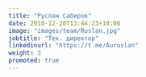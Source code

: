```yaml
---
title: "Руслан Сабиров"
date: 2018-12-20T13:44:23+10:00
image: "images/team/Ruslan.jpg"
jobtitle: "Тех. директор"
linkedinurl: "https://t.me/Auruslan"
weight: 3
promoted: true
---
```



